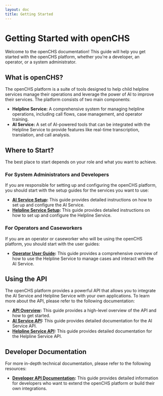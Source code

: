 ```yaml
---
layout: doc
title: Getting Started
---
```


# Getting Started with openCHS

Welcome to the openCHS documentation! This guide will help you get started with the openCHS platform, whether you're a developer, an operator, or a system administrator.

## What is openCHS?

The openCHS platform is a suite of tools designed to help child helpline services manage their operations and leverage the power of AI to improve their services. The platform consists of two main components:

*   **Helpline Service:** A comprehensive system for managing helpline operations, including call flows, case management, and operator training.
*   **AI Service:** A set of AI-powered tools that can be integrated with the Helpline Service to provide features like real-time transcription, translation, and call analysis.

## Where to Start?

The best place to start depends on your role and what you want to achieve.

### For System Administrators and Developers

If you are responsible for setting up and configuring the openCHS platform, you should start with the setup guides for the services you want to use:

*   **[AI Service Setup](./getting-started/ai-service-setup.md):** This guide provides detailed instructions on how to set up and configure the AI Service.
*   **[Helpline Service Setup](./getting-started/helpline-setup.md):** This guide provides detailed instructions on how to set up and configure the Helpline Service.

### For Operators and Caseworkers

If you are an operator or caseworker who will be using the openCHS platform, you should start with the user guides:

*   **[Operator User Guide](./user-guides/operators.md):** This guide provides a comprehensive overview of how to use the Helpline Service to manage cases and interact with the AI Service.

## Using the API

The openCHS platform provides a powerful API that allows you to integrate the AI Service and Helpline Service with your own applications. To learn more about the API, please refer to the following documentation:

*   **[API Overview](./api/overview.md):** This guide provides a high-level overview of the API and how to get started.
*   **[AI Service API](./api/ai-service.md):** This guide provides detailed documentation for the AI Service API.
*   **[Helpline Service API](./api/helpline-service.md):** This guide provides detailed documentation for the Helpline Service API.

## Developer Documentation

For more in-depth technical documentation, please refer to the following resources:

*   **[Developer API Documentation](./developer/api.md):** This guide provides detailed information for developers who want to extend the openCHS platform or build their own integrations.
